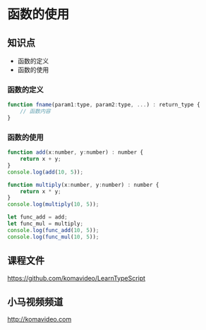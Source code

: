 函数的使用
==========

## 知识点

* 函数的定义
* 函数的使用

### 函数的定义

~~~js
function fname(param1:type, param2:type, ...) : return_type {
    // 函数内容
}
~~~

### 函数的使用

~~~js
function add(x:number, y:number) : number {
    return x + y;
}
console.log(add(10, 5));

function multiply(x:number, y:number) : number {
    return x * y;
}
console.log(multiply(10, 5));

let func_add = add;
let func_mul = multiply;
console.log(func_add(10, 5));
console.log(func_mul(10, 5));
~~~

## 课程文件

https://github.com/komavideo/LearnTypeScript

## 小马视频频道

http://komavideo.com
